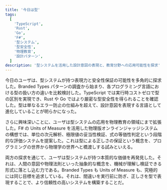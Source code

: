 ```yaml
---
title: '今日は型'
tags:
  [
    'TypeScript',
    'Rust',
    'Go',
    'F#',
    '型システム',
    '型安全性',
    '物理教育',
    '設計パターン',
  ]
description: '型システムを活用した設計意図の表現と、教育分野への応用可能性を探求'
---
```


今日のユーザは、型システムが持つ表現力と安全性保証の可能性を多角的に探求した。Branded Types パターンの調査から始まり、各プログラミング言語における型の扱い方の違いを比較検討した。TypeScript では実行時コストゼロで型の区別を実現でき、Rust や Go ではより厳密な型安全性を得られることを確認した。型は単なるエラー防止の仕組みを超えて、設計意図を表現する言語として進化していることが明らかになった。

さらに興味深いことに、ユーザは型システムの応用を物理教育の領域にまで拡張した。F# の Units of Measure を活用した物理版オンラインジャッジシステムの構想では、単位の次元解析、極限値の妥当性検証、式の等価性判定という段階的な評価システムを提案した。これは型による正しさの保証という概念を、プログラミングの世界から物理学の世界へと橋渡しする試みといえる。

両方の探求を通じて、ユーザは型システムが持つ本質的な価値を再発見した。それは、人間の意図や物理法則といった抽象的な概念を、機械が理解し検証できる形式に落とし込む力である。Branded Types も Units of Measure も、究極的には同じ目標を追求している。それは、間違いを実行前に防ぎ、正しさを型で表現することで、より信頼性の高いシステムを構築することだ。
